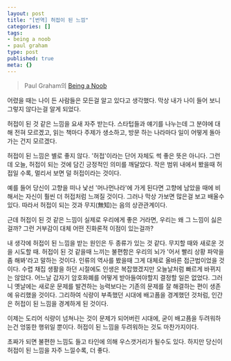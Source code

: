 ```yaml
---
layout: post
title: "[번역] 허접이 된 느낌"
categories: []
tags:
- being a noob
- paul graham
type: post
published: true
meta: {}
---
```


> Paul Graham의 [Being a Noob](http://paulgraham.com/noob.html)

어렸을 때는 나이 든 사람들은 모든걸 알고 있다고 생각했다. 막상 내가 나이 들어 보니 그렇지 않다는걸 알게 되었다.

허접이 된 것 같은 느낌을 요새 자주 받는다. 스타텁들과 얘기를 나누는데 그 분야에 대해 전혀 모르겠고, 읽는 책마다 주제가 생소하고, 방문 하는 나라마다 일이 어떻게 돌아가는 건지 모르겠다.

허접이 된 느낌은 별로 좋지 않다. '허접'이라는 단어 자체도 썩 좋은 뜻은 아니다. 그런데 오늘, 허접이 되는 것에 담긴 긍정적인 의미를 깨달았다. 작은 범위 내에서 봤을때 허접일 수록, 멀리서 보면 덜 허접이라는 것이다.

예를 들어 당신이 고향을 떠나 낯선 '머나먼나라'에 가게 된다면 고향에 남았을 때에 비해서는 자신이 훨씬 더 허접처럼 느껴질 것이다. 그러나 막상 가보면 많은걸 보고 배울수 있다. 따라서 허접이 되는 것과 무지(無知)는 음의 상관관계이다.

근데 허접이 된 것 같은 느낌이 실제로 우리에게 좋은 거라면, 우리는 왜 그 느낌이 싫은걸까? 그런 거부감이 대체 어떤 진화론적 이점이 있는걸까?

내 생각에 허접이 된 느낌을 받는 원인은 두 종류가 있는 것 같다. 무지할 때와 새로운 것을 시도할 때. 허접이 된 것 같을때 느끼는 불편함은 우리의 뇌가 '어서 빨리 상황 파악을 좀 해봐'라고 말하는 것이다. 인류의 역사를 봤을때 그게 대체로 올바른 접근법이었을 것이다. 수렵 채집 생활을 하던 시절에도 인생은 복잡했겠지만 오늘날처럼 빠르게 바뀌지는 않았다. 어느날 갑자기 암호화폐를 어떻게 받아들여야할지 결정할 일은 없었다. 그러니 옛날에는 새로운 문제를 발견하는 능력보다는 기존의 문제를 잘 해결하는 편이 생존에 유리했을 것이다. 그리하여 식량이 부족했던 시대에 배고픔을 경계했던 것처럼, 인간은 허접이 된 느낌을 경계하게 된 것이다. 

이제는 도리어 식량이 넘쳐나는 것이 문제가 되어버린 시대에, 굳이 배고픔을 두려워하는건 엉뚱한 행위일 뿐이다. 허접이 된 느낌을 두려워하는 것도 마찬가지이다.

초짜가 되면 불편한 느낌도 들고 타인에 의해 우스갯거리가 될수도 있다. 하지만 당신이 허접이 된 느낌을 자주 느낄수록, 더 좋다.